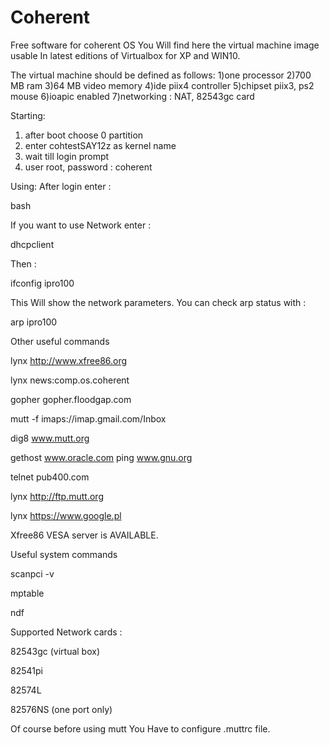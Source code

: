 # Coherent
Free software for coherent OS
You Will find here the virtual machine image usable 
In latest editions of Virtualbox for XP and 
WIN10. 

The virtual machine should be defined as follows:
1)one processor
2)700 MB ram
3)64 MB video memory
4)ide piix4 controller
5)chipset piix3, ps2 mouse
6)ioapic enabled
7)networking : NAT, 82543gc card
 
Starting:
1) after boot choose 0 partition
2) enter cohtestSAY12z as kernel name
3) wait till login prompt
4) user root, password : coherent

Using:
After login enter :

  bash

If you want to use Network enter : 

  dhcpclient

Then : 

  ifconfig ipro100

This Will show the network parameters. 
You can check arp status with :

  arp ipro100

Other useful commands

  lynx http://www.xfree86.org 

  lynx news:comp.os.coherent 

  gopher gopher.floodgap.com 

  mutt -f imaps://imap.gmail.com/Inbox 

  dig8 www.mutt.org 

  gethost www.oracle.com 
  ping www.gnu.org 

  telnet pub400.com 

  lynx http://ftp.mutt.org 

  lynx https://www.google.pl 

Xfree86 VESA server is AVAILABLE. 

Useful system commands

  scanpci -v 

  mptable  

  ndf 
  

Supported Network cards :

  82543gc (virtual box) 

  82541pi 

  82574L 

  82576NS (one port only) 
 


Of course before using mutt You Have to configure
.muttrc file. 

